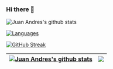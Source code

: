 ### Hi there 👋

<!--
**jabandersnatch/jabandersnatch** is a ✨ _special_ ✨ repository because its `README.md` (this file) appears on your GitHub profile.

Here are some ideas to get you started:

- 🔭 I’m currently working on ...
- 🌱 I’m currently learning ...
- 👯 I’m looking to collaborate on ...
- 🤔 I’m looking for help with ...
- 💬 Ask me about ...
- 📫 How to reach me: ...
- 😄 Pronouns: ...
- ⚡ Fun fact: ...
-->
![Juan Andres's github stats](https://github-readme-stats.vercel.app/api?username=jabandersnatch)

[![Languages](https://github-readme-stats.vercel.app/api/top-langs/?username=ErichGiusseppe&layout=compact&theme=algolia)](https://github.com/jabandersnatch/github-readme-stats)

[![GitHub Streak](https://github-readme-streak-stats.herokuapp.com?user=jabandersnatch&theme=midnight-purple&date_format=M%20j%5B%2C%20Y%5D)](https://git.io/streak-stats)

| <a href="https://github.com/jabandersnatch/github-readme-stats"><img align="center" src="https://github-readme-stats.vercel.app/api?username=jabandersnatch&show_icons=true&include_all_commits=true&theme=buefy&hide_border=true" alt="Juan Andres's github stats" /></a> | <a href="https://github.com/jabandersnatch/github-readme-stats"><img align="center" src="https://github-readme-stats.vercel.app/api/top-langs/?username=jabandersnatch&layout=compact&theme=buefy&hide_border=true" /></a> |
| ------------- | ------------- |
